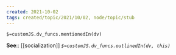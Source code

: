 ```yaml
---
created: 2021-10-02
tags: created/topic/2021/10/02, node/topic/stub
---
```

`$=customJS.dv_funcs.mentionedIn(dv)`


**See**:: [[socialization]]
*`$=customJS.dv_funcs.outlinedIn(dv, this)`*

